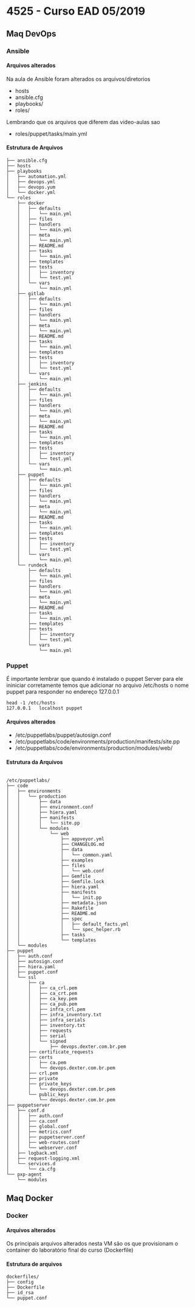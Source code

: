 # 4525 - Curso EAD 05/2019

## Maq DevOps

### Ansible

#### Arquivos alterados
Na aula de Ansible foram alterados os arquivos/diretorios
- hosts
- ansible.cfg
- playbooks/
- roles/

Lembrando que os arquivos que diferem das video-aulas sao
- roles/puppet/tasks/main.yml


#### Estrutura de Arquivos 
```
├── ansible.cfg
├── hosts
├── playbooks
│   ├── automation.yml
│   ├── devops.yml
│   ├── devops.yum
│   └── docker.yml
└── roles
    ├── docker
    │   ├── defaults
    │   │   └── main.yml
    │   ├── files
    │   ├── handlers
    │   │   └── main.yml
    │   ├── meta
    │   │   └── main.yml
    │   ├── README.md
    │   ├── tasks
    │   │   └── main.yml
    │   ├── templates
    │   ├── tests
    │   │   ├── inventory
    │   │   └── test.yml
    │   └── vars
    │       └── main.yml
    ├── gitlab
    │   ├── defaults
    │   │   └── main.yml
    │   ├── files
    │   ├── handlers
    │   │   └── main.yml
    │   ├── meta
    │   │   └── main.yml
    │   ├── README.md
    │   ├── tasks
    │   │   └── main.yml
    │   ├── templates
    │   ├── tests
    │   │   ├── inventory
    │   │   └── test.yml
    │   └── vars
    │       └── main.yml
    ├── jenkins
    │   ├── defaults
    │   │   └── main.yml
    │   ├── files
    │   ├── handlers
    │   │   └── main.yml
    │   ├── meta
    │   │   └── main.yml
    │   ├── README.md
    │   ├── tasks
    │   │   └── main.yml
    │   ├── templates
    │   ├── tests
    │   │   ├── inventory
    │   │   └── test.yml
    │   └── vars
    │       └── main.yml
    ├── puppet
    │   ├── defaults
    │   │   └── main.yml
    │   ├── files
    │   ├── handlers
    │   │   └── main.yml
    │   ├── meta
    │   │   └── main.yml
    │   ├── README.md
    │   ├── tasks
    │   │   └── main.yml
    │   ├── templates
    │   ├── tests
    │   │   ├── inventory
    │   │   └── test.yml
    │   └── vars
    │       └── main.yml
    └── rundeck
        ├── defaults
        │   └── main.yml
        ├── files
        ├── handlers
        │   └── main.yml
        ├── meta
        │   └── main.yml
        ├── README.md
        ├── tasks
        │   └── main.yml
        ├── templates
        ├── tests
        │   ├── inventory
        │   └── test.yml
        └── vars
            └── main.yml

```


### Puppet
É importante lembrar que quando é instalado o puppet Server para ele ininiciar corretamente temos que adicionar no arquivo /etc/hosts o nome puppet para responder no endereço 127.0.0.1

```
head -1 /etc/hosts
127.0.0.1	localhost puppet

```

#### Arquivos alterados

- /etc/puppetlabs/puppet/autosign.conf
- /etc/puppetlabs/code/environments/production/manifests/site.pp
- /etc/puppetlabs/code/environments/production/modules/web/


#### Estrutura da Arquivos

```

/etc/puppetlabs/
├── code
│   ├── environments
│   │   └── production
│   │       ├── data
│   │       ├── environment.conf
│   │       ├── hiera.yaml
│   │       ├── manifests
│   │       │   └── site.pp
│   │       └── modules
│   │           └── web
│   │               ├── appveyor.yml
│   │               ├── CHANGELOG.md
│   │               ├── data
│   │               │   └── common.yaml
│   │               ├── examples
│   │               ├── files
│   │               │   └── web.conf
│   │               ├── Gemfile
│   │               ├── Gemfile.lock
│   │               ├── hiera.yaml
│   │               ├── manifests
│   │               │   └── init.pp
│   │               ├── metadata.json
│   │               ├── Rakefile
│   │               ├── README.md
│   │               ├── spec
│   │               │   ├── default_facts.yml
│   │               │   └── spec_helper.rb
│   │               ├── tasks
│   │               └── templates
│   └── modules
├── puppet
│   ├── auth.conf
│   ├── autosign.conf
│   ├── hiera.yaml
│   ├── puppet.conf
│   └── ssl
│       ├── ca
│       │   ├── ca_crl.pem
│       │   ├── ca_crt.pem
│       │   ├── ca_key.pem
│       │   ├── ca_pub.pem
│       │   ├── infra_crl.pem
│       │   ├── infra_inventory.txt
│       │   ├── infra_serials
│       │   ├── inventory.txt
│       │   ├── requests
│       │   ├── serial
│       │   └── signed
│       │       ├── devops.dexter.com.br.pem
│       ├── certificate_requests
│       ├── certs
│       │   ├── ca.pem
│       │   └── devops.dexter.com.br.pem
│       ├── crl.pem
│       ├── private
│       ├── private_keys
│       │   └── devops.dexter.com.br.pem
│       └── public_keys
│           └── devops.dexter.com.br.pem
├── puppetserver
│   ├── conf.d
│   │   ├── auth.conf
│   │   ├── ca.conf
│   │   ├── global.conf
│   │   ├── metrics.conf
│   │   ├── puppetserver.conf
│   │   ├── web-routes.conf
│   │   └── webserver.conf
│   ├── logback.xml
│   ├── request-logging.xml
│   └── services.d
│       └── ca.cfg
└── pxp-agent
    └── modules
```
## Maq Docker

### Docker

#### Arquivos alterados

Os principais arquivos alterados nesta VM são os que provisionam o container do laboratório final do curso (Dockerfile)


#### Estrutura de arquivos
```
dockerfiles/
├── config
├── Dockerfile
├── id_rsa
└── puppet.conf
```
